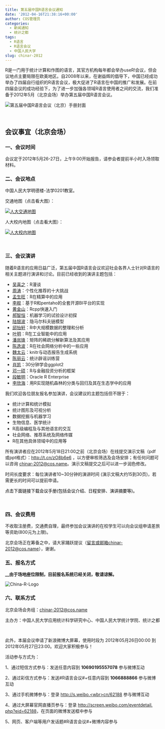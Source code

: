 ```yaml
---
title: 第五届中国R语言会议通知
date: '2012-04-16T21:38:16+00:00'
author: COS管理员
categories:
  - 新闻通知
  - 统计之都
tags:
  - R语言
  - R语言会议
  - 中国人民大学
slug: chinar-2012
---
```


R是一门用于统计计算和作图的语言，其官方机构每年都会举办useR!会议，但会议地点主要局限在欧美地区。自2008年以来，在谢益辉的倡导下，中国已经成功举办了四届自行组织的R语言会议，极大促进了R语言在中国的推广和发展。在前四届会议的成功经验下，为了进一步加强各领域R语言使用者之间的交流，我们准备于2012年5月（北京会场）举办第五届中国R语言会议。

![](https://cos.name/wp-content/uploads/2012/04/China-R-2012_manual_cover.png "第五届中国R语言会议（北京）手册封面")

&nbsp;

## **会议事宜（北京会场）**

### 一、会议时间

会议定于2012年5月26-27日，上午9:00开始报告，请参会者提前半小时入场领取材料。

### 二、会议地点

中国人民大学明德楼-法学0201教室。<!--more-->

交通地图（点击看大图）：

<a href="http://i288.photobucket.com/albums/ll181/xieyihui/1st-R-Conference-Beijing-map.png" rel="nofollow">![](http://i288.photobucket.com/albums/ll181/xieyihui/1st-R-Conference-Beijing-map.png "人大交通地图")</a>

人大校内地图（点击看大图）：

<a href="https://cos.name/wp-content/uploads/2010/06/RUCmap1.jpg" rel="nofollow">![](https://cos.name/wp-content/uploads/2010/06/RUCmap1-500x342.jpg "人大校内地图")</a>

&nbsp;

### 三、会议演讲

随着R语言的应用日益广泛，第五届中国R语言会议欢迎社会各界人士针对R语言的相关主题进行演讲和讨论。目前已经收到的演讲主题包括：

  * <a href="http://baike.baidu.com/view/1625675.htm" target="_blank">吴喜之</a>：R漫谈
  * <a href="http://blog.sciencenet.cn/?3075" target="_blank">周涛</a>：个性化推荐的十大挑战
  * <a href="http://blog.sina.com.cn/mengshw" target="_blank">孟生旺</a>：R在精算中的应用
  * <a href="http://jliblog.com/" target="_blank">李舰</a>：基于R和pentaho的全套开源BI平台的实现
  * <a href="http://gaizoule.sinaapp.com/ http://gaizoule.sinaapp.com/ http://gaizoule.sinaapp.com/ http://gaizoule.sinaapp.com/ " target="_blank">黄金山</a>：Rcpp快速入门
  * <a href="https://cos.name/author/bigknife/" target="_blank">郝智恒</a>：机器学习的试验设计初探
  * <a href="http://luyinbo.github.com/" target="_blank">陆银波</a>：隐马尔科夫链模型
  * <a href="http://yixuan.cos.name/cn/" target="_blank">邱怡轩</a>：R中大规模数据的整理和分析
  * <a href="http://weibo.com/n/ymblake" target="_blank">叶明</a>：R在工业智能中的应用
  * <a href="http://panlanfeng.github.com/" target="_blank">潘岚锋</a>：矩阵的稀疏分解新算法及其应用
  * <a href="http://chen.yi.bo.blog.163.com/" target="_blank">陈逸波</a>：R在社会网络分析中的一些应用
  * <a href="http://taiyun.cos.name/" target="_blank">魏太云</a>：knitr与动态报告生成系统
  * <a href="http://www.loyhome.com/" target="_blank">陈丽云</a>：统计辟谣训练营
  * <a href="http://xccds1977.blogspot.com/" target="_blank">肖凯</a>：30分钟学会ggplot2
  * <a href="http://yishuo.org/" target="_blank">邓一硕</a>：R与金融投资分析的框架
  * <a href="http://www.oracle.com/technetwork/database/options/advanced-analytics/r-enterprise/index.html" target="_blank">段敏明</a>：Oracle R Enterprise
  * <a href="http://people.gucas.ac.cn/~LiXinhai" target="_blank">李欣海</a>：用R实现随机森林的分类与回归及其在生态学中的应用

我们欢迎各位朋友报名参加演讲，会议建议的主题包括但不限于：

  * 统计计算和统计模拟
  * 统计图形及可视分析
  * 数据挖掘与机器学习
  * 生物信息、医学统计
  * R高级编程及与其他语言的交互
  * 社会网络、推荐系统及网络传媒
  * R在其他具体领域中的应用等

所有演讲者应在2012年5月18日21:00之前（北京会场）在线提交演示文稿（pdf或ppt格式）：<a href="http://t.cn/zO8b6e6" target="_blank">http://t.cn/zO8b6e6</a> ，以方便审核筛选及会场安排；有任何问题可以咨询 chinar-2012@cos.name。演示文稿提交之后可以进一步润色修改。

时间长度要求：每位演讲者10~30分钟的演讲时间 (演示文稿大约15到30页)，若需更长的时间可以提前申请。

<span style="color: #000000;">点击下面链接下载会议手册</span><span style="color: #ff0000;"><span style="color: #000000;">(包括会议介绍、日程安排、演讲摘要等)。</span></span>



&nbsp;

### 四、会议费用

不收取注册费，交通费自理，最终参加会议演讲的在校学生可以向会议组申请差旅等资助(800元为上限)。

北京会场正在筹备之中，请大家踊跃提议（留言或邮箱chinar-2012@cos.name），谢谢。

### 五、报名方式

**__由于场地座位限制，目前报名系统已经关闭，敬请谅解。**

![](https://cos.name/wp-content/uploads/2010/06/China-R-Logo.png "China-R-Logo")

### 六、联系方式

北京会场会务组：<a href="mailto:chinar-2012@cos.name" rel="nofollow">chinar-2012@cos.name</a>
  
主办方：中国人民大学应用统计科学研究中心、中国人民大学统计学院、统计之都

&nbsp;

<div>
  此外，本届会议申请了新浪微博大屏幕，使用时段为 2012年05月26日00:00 到 2012年05月27日23:00。欢迎大家积极参与！
</div>

活动参与方式为：

1、通过短信方式参与：发送任意内容到 **10690195557<wbr>078</wbr>** 参与微博互动
  
2、通过彩信方式参与：发送#R语言会议#+任意内容到 **106<wbr>6888866</wbr>** 参与微博互动
  
3、通过手机微博参与：登录 <a href="http://s.weibo.cn/62188" target="_blank">http://s.weibo.<wbr>cn/62188</wbr></a> 参与微博互动
  
4、通过大屏幕官网直播页参与：登录 <a href="http://screen.weibo.com/eventdetail.php?eid=62188" target="_blank">http://<wbr>screen.weibo.com/eventdetail.<wbr>php?eid=62188</wbr></wbr></a>，在页面的微博发送框中参与
  
5、网页、客户端等用户发话题#R语言会议#+微博内容参与
